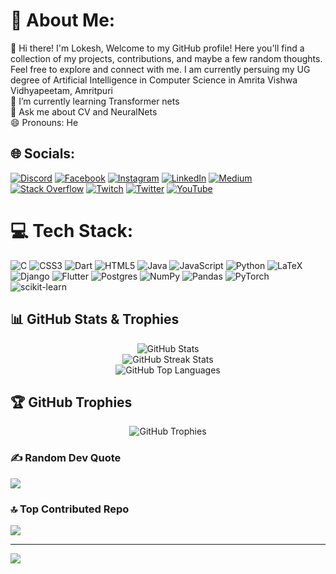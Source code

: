 # 💫 About Me:
👋 Hi there! I'm Lokesh, Welcome to my GitHub profile! Here you'll find a collection of my projects, contributions, and maybe a few random thoughts. Feel free to explore and connect with me. I am currently persuing my UG degree of Artificial Intelligence in Computer Science in Amrita Vishwa Vidhyapeetam, Amritpuri<br>🌱 I’m currently learning Transformer nets<br>💬 Ask me about CV and NeuralNets <br>😄 Pronouns: He <br>


## 🌐 Socials:
[![Discord](https://img.shields.io/badge/Discord-%237289DA.svg?logo=discord&logoColor=white)](https://discord.gg/lokesh5489) [![Facebook](https://img.shields.io/badge/Facebook-%231877F2.svg?logo=Facebook&logoColor=white)](https://facebook.com/lokesh_yarramallu) [![Instagram](https://img.shields.io/badge/Instagram-%23E4405F.svg?logo=Instagram&logoColor=white)](https://instagram.com/lokesh_yarramallu) [![LinkedIn](https://img.shields.io/badge/LinkedIn-%230077B5.svg?logo=linkedin&logoColor=white)](https://linkedin.com/in/lokesh-yarramallu) [![Medium](https://img.shields.io/badge/Medium-12100E?logo=medium&logoColor=white)](https://medium.com/@LokeshYarramallu) [![Stack Overflow](https://img.shields.io/badge/-Stackoverflow-FE7A16?logo=stack-overflow&logoColor=white)](https://stackoverflow.com/users/22178013) [![Twitch](https://img.shields.io/badge/Twitch-%239146FF.svg?logo=Twitch&logoColor=white)](https://twitch.tv/lokesh5959) [![Twitter](https://img.shields.io/badge/Twitter-%231DA1F2.svg?logo=Twitter&logoColor=white)](https://twitter.com/LOKESH_Y59) [![YouTube](https://img.shields.io/badge/YouTube-%23FF0000.svg?logo=YouTube&logoColor=white)](https://youtube.com/@@lokeshyarramallu5631) 


# 💻 Tech Stack:
![C](https://img.shields.io/badge/c-%2300599C.svg?style=for-the-badge&logo=c&logoColor=white) ![CSS3](https://img.shields.io/badge/css3-%231572B6.svg?style=for-the-badge&logo=css3&logoColor=white) ![Dart](https://img.shields.io/badge/dart-%230175C2.svg?style=for-the-badge&logo=dart&logoColor=white) ![HTML5](https://img.shields.io/badge/html5-%23E34F26.svg?style=for-the-badge&logo=html5&logoColor=white) ![Java](https://img.shields.io/badge/java-%23ED8B00.svg?style=for-the-badge&logo=java&logoColor=white) ![JavaScript](https://img.shields.io/badge/javascript-%23323330.svg?style=for-the-badge&logo=javascript&logoColor=%23F7DF1E) ![Python](https://img.shields.io/badge/python-3670A0?style=for-the-badge&logo=python&logoColor=ffdd54) ![LaTeX](https://img.shields.io/badge/latex-%23008080.svg?style=for-the-badge&logo=latex&logoColor=white) ![Django](https://img.shields.io/badge/django-%23092E20.svg?style=for-the-badge&logo=django&logoColor=white) ![Flutter](https://img.shields.io/badge/Flutter-%2302569B.svg?style=for-the-badge&logo=Flutter&logoColor=white) ![Postgres](https://img.shields.io/badge/postgres-%23316192.svg?style=for-the-badge&logo=postgresql&logoColor=white) ![NumPy](https://img.shields.io/badge/numpy-%23013243.svg?style=for-the-badge&logo=numpy&logoColor=white) ![Pandas](https://img.shields.io/badge/pandas-%23150458.svg?style=for-the-badge&logo=pandas&logoColor=white) ![PyTorch](https://img.shields.io/badge/PyTorch-%23EE4C2C.svg?style=for-the-badge&logo=PyTorch&logoColor=white) ![scikit-learn](https://img.shields.io/badge/scikit--learn-%23F7931E.svg?style=for-the-badge&logo=scikit-learn&logoColor=white)
## 📊 GitHub Stats & Trophies
<div align="center">
    <div style="width: 300px; margin: 0 10px;">
        <img src="https://github-readme-stats.vercel.app/api?username=LokeshYarramallu&theme=nightowl&hide_border=false&include_all_commits=true&count_private=true" alt="GitHub Stats" />
    </div>
    <div style="width: 300px; margin: 0 10px;">
        <img src="https://github-readme-streak-stats.herokuapp.com/?user=LokeshYarramallu&theme=nightowl&hide_border=false" alt="GitHub Streak Stats" />
    </div>
    <div style="width: 300px; margin: 0 10px;">
        <img src="https://github-readme-stats.vercel.app/api/top-langs/?username=LokeshYarramallu&theme=nightowl&hide_border=false&include_all_commits=true&count_private=true&layout=compact" alt="GitHub Top Languages" />
    </div>
</div>

## 🏆 GitHub Trophies
<div align="center">
    <img src="https://github-profile-trophy.vercel.app/?username=LokeshYarramallu&theme=radical&no-frame=false&no-bg=true&margin-w=4" alt="GitHub Trophies" />
</div>

### ✍️ Random Dev Quote
![](https://quotes-github-readme.vercel.app/api?type=horizontal&theme=radical)

### 🔝 Top Contributed Repo
![](https://github-contributor-stats.vercel.app/api?username=LokeshYarramallu&limit=5&theme=dark&combine_all_yearly_contributions=true)

---
[![](https://visitcount.itsvg.in/api?id=LokeshYarramallu&label=Profile%20Views&color=9&icon=6&pretty=true)](https://visitcount.itsvg.in)
<!-- Proudly created with GPRM ( https://gprm.itsvg.in ) -->
